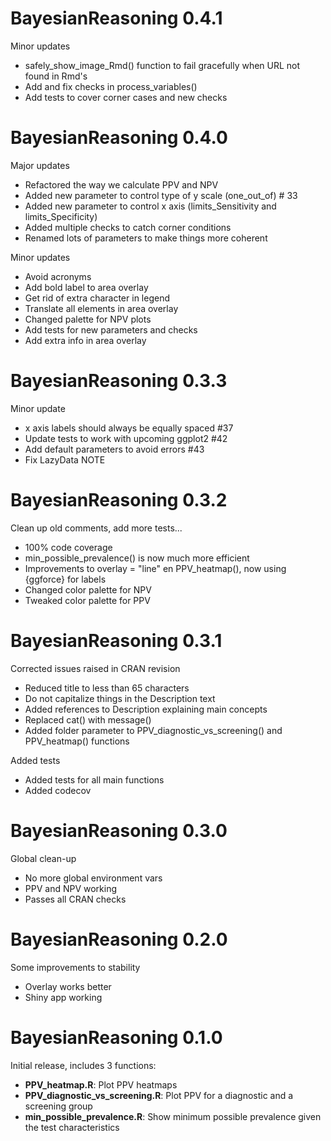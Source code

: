 # BayesianReasoning 0.4.1

Minor updates

* safely_show_image_Rmd() function to fail gracefully when URL not found in Rmd's
* Add and fix checks in process_variables() 
* Add tests to cover corner cases and new checks


# BayesianReasoning 0.4.0

Major updates

* Refactored the way we calculate PPV and NPV
* Added new parameter to control type of y scale (one_out_of) # 33
* Added new parameter to control x axis (limits_Sensitivity and limits_Specificity)
* Added multiple checks to catch corner conditions
* Renamed lots of parameters to make things more coherent

Minor updates  

* Avoid acronyms
* Add bold label to area overlay
* Get rid of extra character in legend
* Translate all elements in area overlay
* Changed palette for NPV plots
* Add tests for new parameters and checks
* Add extra info in area overlay


# BayesianReasoning 0.3.3

Minor update  

* x axis labels should always be equally spaced #37
* Update tests to work with upcoming ggplot2 #42
* Add default parameters to avoid errors #43
* Fix LazyData NOTE

# BayesianReasoning 0.3.2

Clean up old comments, add more tests...

* 100% code coverage
* min_possible_prevalence() is now much more efficient
* Improvements to overlay = "line" en PPV_heatmap(), now using {ggforce} for labels
* Changed color palette for NPV
* Tweaked color palette for PPV


# BayesianReasoning 0.3.1

Corrected issues raised in CRAN revision

* Reduced title to less than 65 characters
* Do not capitalize things in the Description text
* Added references to Description explaining main concepts
* Replaced cat() with message()
* Added folder parameter to PPV_diagnostic_vs_screening() and PPV_heatmap() functions

Added tests

* Added tests for all main functions
* Added codecov



# BayesianReasoning 0.3.0

Global clean-up

* No more global environment vars
* PPV and NPV working
* Passes all CRAN checks

# BayesianReasoning 0.2.0

Some improvements to stability

* Overlay works better
* Shiny app working

# BayesianReasoning 0.1.0

Initial release, includes 3 functions:  

* **PPV_heatmap.R**: Plot PPV heatmaps  
* **PPV_diagnostic_vs_screening.R**: Plot PPV for a diagnostic and a screening group  
* **min_possible_prevalence.R**: Show minimum possible prevalence given the test characteristics  
